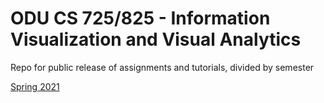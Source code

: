 # ODU CS 725/825 - Information Visualization and Visual Analytics
Repo for public release of assignments and tutorials, divided by semester

[Spring 2021](spr21/README.md)
